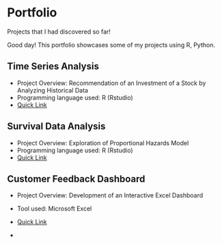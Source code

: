 # Portfolio

Projects that I had discovered so far! 

Good day! 
This portfolio showcases some of my projects using R, Python. 

## Time Series Analysis 
- Project Overview: Recommendation of an Investment of a Stock by Analyzing Historical Data
- Programming language used: R (Rstudio)
- [Quick Link](Time-Series-Analysis/README.md#time-series-analysis)  

## Survival Data Analysis 
- Project Overview: Exploration of Proportional Hazards Model 
- Programming language used: R (Rstudio)
- [Quick Link](Survival-Data-Analysis/README.md#survival-data-analysis)  

## Customer Feedback Dashboard 
- Project Overview: Development of an Interactive Excel Dashboard
- Tool used: Microsoft Excel
- [Quick Link](Customer-Feedback-Dashboard/README.md#customer-feedback-dashboard)

- 
